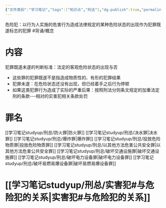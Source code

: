 ```yaml
---
{"文件类别":"学习笔记","tags":["知识点","刑法"],"dg-publish":true,"permalink":"/学习笔记studyup/刑总/危险犯/","dgPassFrontmatter":true,"created":"2024-10-31T19:42:12.371+08:00","updated":"2024-11-03T00:31:35.727+08:00"}
---
```


危险犯：以行为人实施的危害行为造成法律规定的某种危险状态的出现作为犯罪既遂标志的犯罪 #背诵/概念 
# 内容
犯罪既遂未遂的判断标准：法定的客观危险状态的出现与否
- 这些罪的犯罪既遂不是指造成物质性的、有形的犯罪结果
- 犯罪未遂：在危险状态还没有出现，但已经着手之后行为停顿
- 如果这类犯罪行为造成了实际的严重后果：按照刑法分则条文规定的加重法定刑的条款---相对的实害犯相关条款处罚
# 罪名
[[学习笔记studyup/刑总/防火罪\|防火罪]]
[[学习笔记studyup/刑总/决水罪\|决水罪]]
[[学习笔记studyup/刑总/爆炸罪\|爆炸罪]]
[[学习笔记studyup/刑总/投放危险物质罪\|投放危险物质罪]]
[[学习笔记studyup/刑总/以其他方法危害公共安全罪\|以其他方法危害公共安全罪]]
[[学习笔记studyup/刑总/破坏交通设施罪\|破坏交通设施罪]]
[[学习笔记studyup/刑总/破坏电力设备罪\|破坏电力设备罪]]
[[学习笔记studyup/刑总/破坏易燃易爆设备罪\|破坏易燃易爆设备罪]]
# [[学习笔记studyup/刑总/实害犯#与危险犯的关系\|实害犯#与危险犯的关系]]
